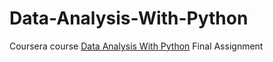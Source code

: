 # Data-Analysis-With-Python
Coursera course [Data Analysis With Python](https://www.coursera.org/learn/data-analysis-with-python/) Final Assignment
